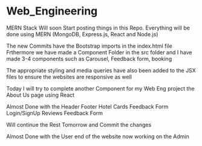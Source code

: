 # Web_Engineering
MERN Stack
Will soon Start posting things in this Repo. Everything will be done using MERN (MongoDB, Express.js, React and Node.js)

The new Commits have the Bootstrap imports in the index.html file
Frthermore we have made a Component Folder in the src folder and I have made 3-4 components such as Carousel, Feedback form, booking 
    
The appropriate styling and media queries have also been added to the JSX files to ensure the websites are responsive as well

Today I will try to complete another Component for my Web Eng project the About Us page using React 

Almost Done with the 
Header
Footer
Hotel Cards
Feedback Form 
Login/SignUp
Reviews
Feedback Form

Will continue the Rest Tomorrow and Commit the changes 

Almost Done with the User end of the website now working on the Admin
